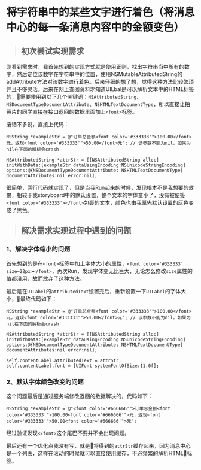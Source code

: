 将字符串中的某些文字进行着色（将消息中心的每一条消息内容中的金额变色）  
========================

>## 初次尝试实现需求

刚看到需求时，我首先想到的实现方式就是使用正则，找出字符串当中所有的数字，然后定位该数字在字符串中的位置，使用NSMutableAttributedString的addAttribute方法对该数字进行着色。后来仔细的想了想，觉得这种方法比较繁琐并且不够灵活。后来在网上查阅资料才知道UILbal是可以解析文本中的HTML标签的，需要使用到以下几个关键词：`NSAttributedString`、`NSDocumentTypeDocumentAttribute`、`NSHTMLTextDocumentType`，所以直接让拍黄片的同学直接在接口返回的数据里面加上`<font>`标签。

废话不多说，直接上代码：
```
NSString *exampleStr = @"订单总金额<font color='#333333'">100.00</font>元，返现<font color='#333333'">50.00</font>元"; // 该参数不能为nil，如果为nil在下面的解析会crash

NSAttributedString *attrStr = [[NSAttributedString alloc] initWithData:[exampleStr dataUsingEncoding:NSUnicodeStringEncoding] options:@{NSDocumentTypeDocumentAttribute: NSHTMLTextDocumentType} documentAttributes:nil error:nil];
```

很简单，两行代码就实现了，但是当我Run起来的时候，发现根本不是我想要的效果，相较于我storyboard中的默认设置，整个文本的字体变小了，没有被便签`<font color='#333333'></font>`包裹的文本，颜色也由我原先默认设置的灰色变成了黑色。

>## 解决需求实现过程中遇到的问题

### 1、解决字体缩小的问题

首先想到的是在`<font>`标签中加上字体大小的属性，`<font color='#333333' size=22px></font>`，再次Run，发现字体变无比巨大，无论怎么修改`size`属性的值都没用，故而放弃了这种方法。

最后是在`UILabel`的`attributedText`设置完后，重新设置一下`UILabel`的字体大小，最终代码如下：

```
NSString *exampleStr = @"订单总金额<font color='#333333'">100.00</font>元，返现<font color='#333333'">50.00</font>元"; // 该参数不能为nil，如果为nil在下面的解析会crash

NSAttributedString *attrStr = [[NSAttributedString alloc] initWithData:[exampleStr dataUsingEncoding:NSUnicodeStringEncoding] options:@{NSDocumentTypeDocumentAttribute: NSHTMLTextDocumentType} documentAttributes:nil error:nil];

self.contentLabel.attributedText = attrStr;
self.contentLabel.font = [UIFont systemFontOfSize:11.0f];
```

### 2、默认字体颜色改变的问题

这个问题最后是通过服务端修改返回的数据解决的，代码如下：

```
NSString *exampleStr = @"<font color='#666666'">订单总金额<font color='#333333'">100.00<font color='#666666'">元，返现<font color='#333333'">50.00<font color='#666666'">元";
```

经过验证发现`</font>`这个尾巴不要并不会出现问题。

最后还有一个优化点我没有写，就是将得到的`attrStr`缓存起来，因为消息中心是一个列表，这样在滚动的时候就可以直接使用缓存，不必频繁的解析HTML标签。